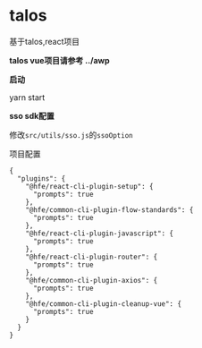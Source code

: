 # talos

基于talos,react项目

**talos vue项目请参考 ../awp**

**启动**

yarn start

**sso sdk配置**   

修改`src/utils/sso.js`的`ssoOption`


项目配置
```
{
  "plugins": {
    "@hfe/react-cli-plugin-setup": {
      "prompts": true
    },
    "@hfe/common-cli-plugin-flow-standards": {
      "prompts": true
    },
    "@hfe/react-cli-plugin-javascript": {
      "prompts": true
    },
    "@hfe/react-cli-plugin-router": {
      "prompts": true
    },
    "@hfe/common-cli-plugin-axios": {
      "prompts": true
    },
    "@hfe/common-cli-plugin-cleanup-vue": {
      "prompts": true
    }
  }
}
```